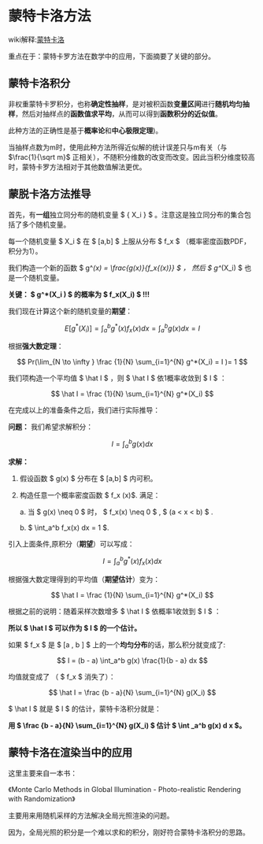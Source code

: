 # 蒙特卡洛方法

wiki解释:[蒙特卡洛](https://zh.wikipedia.org/wiki/蒙地卡羅方法)

重点在于：蒙特卡罗方法在数学中的应用，下面摘要了关键的部分。

## 蒙特卡洛积分

非权重蒙特卡罗积分，也称**确定性抽样**，是对被积函数**变量区间**进行**随机均匀抽样**，然后对抽样点的**函数值求平均**，从而可以得到**函数积分的近似值**。

此种方法的正确性是基于**概率论**和**中心极限定理**)。

当抽样点数为m时，使用此种方法所得近似解的统计误差只与m有关（与 $\frac{1}{\sqrt m}$ 正相关），不随积分维数的改变而改变。因此当积分维度较高时，蒙特卡罗方法相对于其他数值解法更优。

## 蒙脱卡洛方法推导

首先，有**一组**独立同分布的随机变量 $ \{ X_i \} $ 。注意这是独立同分布的集合包括了多个随机变量。

每一个随机变量 $ X_i $ 在 $ [a,b] $ 上服从分布 $  f_x $ （概率密度函数PDF，积分为1）。  



我们构造一个新的函数 $ g^*(x) = \frac{g(x)}{f_x{(x)}} $ ， 然后 $ g^*(X_i) $ 也是一个随机变量。

**关键： $ g^*(X_i ) $  的概率为 $ f_x(X_i) $ !!!**

我们现在计算这个新的随机变量的**期望**：

 $$ E[g^*(X_i)] = \int _a^b g^*(x)f_x(x) dx  = \int _a^b  g(x) d x = I $$ 

根据**强大数定理**：

$$ Pr(\lim_{N \to \infty } \frac {1}{N} \sum_{i=1}^{N} g^*(X_i) = I )= 1 $$

我们项构造一个平均值 $ \hat I  $ ，则 $ \hat I  $ 依1概率收敛到 $ I $ ：

$$ \hat I = \frac {1}{N} \sum_{i=1}^{N} g^*(X_i)  $$



在完成以上的准备条件之后，我们进行实际推导：

**问题：** 我们希望求解积分：

$$  I = \int_a^b g(x) dx $$

**求解：**

1. 假设函数 $ g(x) $ 分布在 $ [a,b] $ 内可积。

2. 构造任意一个概率密度函数 $ f_x (x)$. 满足：

   a.  当 $  g(x)  \neq 0 $ 时， $ f_x(x) \neq 0  $ , $ (a < x < b) $ .

   b.  $ \int_a^b f_x(x) dx = 1 $.

引入上面条件,原积分（**期望**）可以写成：

$$ I = \int_a^b g^*(x)f_x(x) dx $$

根据强大数定理得到的平均值（**期望估计**）变为：

$$ \hat I = \frac {1}{N} \sum_{i=1}^{N} g^*(X_i)  $$

根据之前的说明：随着采样次数增多 $ \hat I  $ 依概率1收敛到 $ I $ ：

**所以 $ \hat I  $  可以作为 $ I $ 的一个估计。**

如果 $ f_x $ 是 $ [a , b ] $ 上的一个**均匀分布**的话，那么积分就变成了:

$$ I = (b - a) \int_a^b g(x) \frac{1}{b - a} dx $$

均值就变成了 （ $ f_x $ 消失了）：

$$ \hat I = \frac {b - a}{N} \sum_{i=1}^{N} g(X_i)  $$

 $ \hat I  $ 就是 $ I $ 的估计，蒙特卡洛积分就是：

**用 $ \frac {b - a}{N} \sum_{i=1}^{N} g(X_i) $ 估计 $  \int _a^b  g(x) d x  $。**



## 蒙特卡洛在渲染当中的应用

这里主要来自一本书：

《Monte Carlo Methods in Global Illumination - Photo-realistic Rendering with Randomization》

主要用来用随机采样的方法解决全局光照渲染的问题。

因为，全局光照的积分是一个难以求和的积分，刚好符合蒙特卡洛积分的思路。

